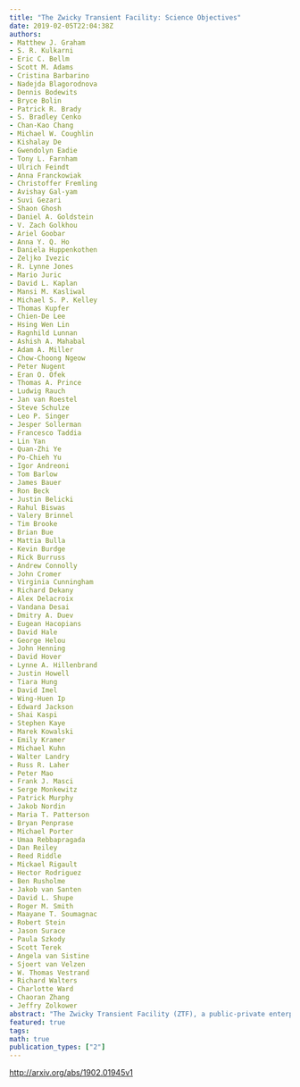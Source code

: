 ```yaml
---
title: "The Zwicky Transient Facility: Science Objectives"
date: 2019-02-05T22:04:38Z
authors:
- Matthew J. Graham
- S. R. Kulkarni
- Eric C. Bellm
- Scott M. Adams
- Cristina Barbarino
- Nadejda Blagorodnova
- Dennis Bodewits
- Bryce Bolin
- Patrick R. Brady
- S. Bradley Cenko
- Chan-Kao Chang
- Michael W. Coughlin
- Kishalay De
- Gwendolyn Eadie
- Tony L. Farnham
- Ulrich Feindt
- Anna Franckowiak
- Christoffer Fremling
- Avishay Gal-yam
- Suvi Gezari
- Shaon Ghosh
- Daniel A. Goldstein
- V. Zach Golkhou
- Ariel Goobar
- Anna Y. Q. Ho
- Daniela Huppenkothen
- Zeljko Ivezic
- R. Lynne Jones
- Mario Juric
- David L. Kaplan
- Mansi M. Kasliwal
- Michael S. P. Kelley
- Thomas Kupfer
- Chien-De Lee
- Hsing Wen Lin
- Ragnhild Lunnan
- Ashish A. Mahabal
- Adam A. Miller
- Chow-Choong Ngeow
- Peter Nugent
- Eran O. Ofek
- Thomas A. Prince
- Ludwig Rauch
- Jan van Roestel
- Steve Schulze
- Leo P. Singer
- Jesper Sollerman
- Francesco Taddia
- Lin Yan
- Quan-Zhi Ye
- Po-Chieh Yu
- Igor Andreoni
- Tom Barlow
- James Bauer
- Ron Beck
- Justin Belicki
- Rahul Biswas
- Valery Brinnel
- Tim Brooke
- Brian Bue
- Mattia Bulla
- Kevin Burdge
- Rick Burruss
- Andrew Connolly
- John Cromer
- Virginia Cunningham
- Richard Dekany
- Alex Delacroix
- Vandana Desai
- Dmitry A. Duev
- Eugean Hacopians
- David Hale
- George Helou
- John Henning
- David Hover
- Lynne A. Hillenbrand
- Justin Howell
- Tiara Hung
- David Imel
- Wing-Huen Ip
- Edward Jackson
- Shai Kaspi
- Stephen Kaye
- Marek Kowalski
- Emily Kramer
- Michael Kuhn
- Walter Landry
- Russ R. Laher
- Peter Mao
- Frank J. Masci
- Serge Monkewitz
- Patrick Murphy
- Jakob Nordin
- Maria T. Patterson
- Bryan Penprase
- Michael Porter
- Umaa Rebbapragada
- Dan Reiley
- Reed Riddle
- Mickael Rigault
- Hector Rodriguez
- Ben Rusholme
- Jakob van Santen
- David L. Shupe
- Roger M. Smith
- Maayane T. Soumagnac
- Robert Stein
- Jason Surace
- Paula Szkody
- Scott Terek
- Angela van Sistine
- Sjoert van Velzen
- W. Thomas Vestrand
- Richard Walters
- Charlotte Ward
- Chaoran Zhang
- Jeffry Zolkower
abstract: "The Zwicky Transient Facility (ZTF), a public-private enterprise, is a new time domain survey employing a dedicated camera on the Palomar 48-inch Schmidt telescope with a 47 deg$^2$ field of view and 8 second readout time. It is well positioned in the development of time domain astronomy, offering operations at 10% of the scale and style of the Large Synoptic Survey Telescope (LSST) with a single 1-m class survey telescope. The public surveys will cover the observable northern sky every three nights in g and r filters and the visible Galactic plane every night in g and r. Alerts generated by these surveys are sent in real time to brokers. A consortium of universities which provided funding ( arcsecpartnership arcsec) are undertaking several boutique surveys. The combination of these surveys producing one million alerts per night allows for exploration of transient and variable astrophysical phenomena brighter than r $sim$ 20.5 on timescales of minutes to years. We describe the primary science objectives driving ZTF including the physics of supernovae and relativistic explosions, multi-messenger astrophysics, supernova cosmology, active galactic nuclei and tidal disruption events, stellar variability, and Solar System objects."
featured: true
tags:
math: true
publication_types: ["2"]
---
```

http://arxiv.org/abs/1902.01945v1
